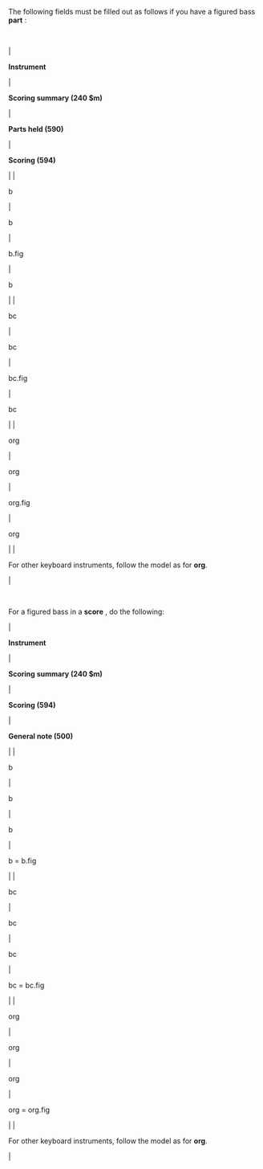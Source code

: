 The following fields must be filled out as follows if you have a figured bass **part** :

&nbsp;

| 

**Instrument**

 | 

**Scoring summary (240 $m)**

 | 

**Parts held (590)**

 | 

**Scoring (594)**

 |
| 

b

 | 

b

 | 

b.fig

 | 

b

 |
| 

bc

 | 

bc

 | 

bc.fig

 | 

bc

 |
| 

org

 | 

org

 | 

org.fig

 | 

org

 |
| 

For other keyboard instruments, follow the model as for **org**.

 |

&nbsp;

For a figured bass in a **score** , do the following:

| 

**Instrument**

 | 

**Scoring summary (240 $m)**

 | 

**Scoring (594)**

 | 

**General note (500)**

 |
| 

b

 | 

b

 | 

b

 | 

b = b.fig

 |
| 

bc

 | 

bc

 | 

bc

 | 

bc = bc.fig

 |
| 

org

 | 

org

 | 

org

 | 

org = org.fig

 |
| 

For other keyboard instruments, follow the model as for **org**.

 |